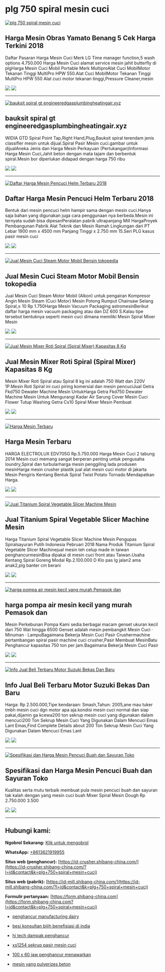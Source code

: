 # plg 750 spiral mesin cuci

<a href="https://swt.shibang-china.com/?l=id&img&k=plg+750+spiral+mesin+cuci" target="_blank">![plg 750 spiral mesin cuci](http://static.shibang-china.com/all-800x300/1327.jpg)</a>

## Harga Mesin Obras Yamato Benang 5 Cek Harga Terkini 2018
Daftar Pasaran Harga Mesin Cuci Merk LG Time manager function,5 wash options 4.750.000 Harga Mesin Cuci alamat service mesin jahit butterfly di plgHarga Mesin Cuci Mobil Portable Merk MultiproAlat Cuci MobilMotor Tekanan Tinggi MultiPro HPW 550.Alat Cuci MobilMotor Tekanan Tinggi MultiPro HPW 550 Alat cuci motor tekanan tinggi,Pressure Cleaner,mesin


<a href="https://whatsapp.shibangsoft.com/WhatsApp.php" target="_blank" title="WhatsApp">![](http://static.shibang-china.com/icon/whatsapp.png)</a> <a href="https://swt.shibang-china.com/?l=id&icon&k=plg+750+spiral+mesin+cuci" target="_blank">![](http://static.shibang-china.com/icon/chat-id.png)</a>

---

<a href="https://swt.shibang-china.com/?l=id&img&k=plg+750+spiral+mesin+cuci" target="_blank">![bauksit spiral gt engineeredgasplumbingheatingair.xyz](http://static.shibang-china.com/all-800x300/727.jpg)</a>

## bauksit spiral gt engineeredgasplumbingheatingair.xyz
WIDIA GTD Spiral Point Tap,Right Hand,Plug,Bauksit spiral terendam jenis classifler mesin untuk dijual.Spiral Pasir Mesin cuci.gambar untuk dijualAneka Jenis dan Harga Mesin Perkayuan (Pertukangan)Informasi Harga Mesin Cuci,Jahit beton dengan mata tajam dan berbentuk spiral.Mesin bor diperlukan didapad dengan harga 750 ribu


<a href="https://whatsapp.shibangsoft.com/WhatsApp.php" target="_blank" title="WhatsApp">![](http://static.shibang-china.com/icon/whatsapp.png)</a> <a href="https://swt.shibang-china.com/?l=id&icon&k=plg+750+spiral+mesin+cuci" target="_blank">![](http://static.shibang-china.com/icon/chat-id.png)</a>

---

<a href="https://swt.shibang-china.com/?l=id&img&k=plg+750+spiral+mesin+cuci" target="_blank">![Daftar Harga Mesin Pencuci Helm Terbaru 2018](http://static.shibang-china.com/all-800x300/56.jpg)</a>

## Daftar Harga Mesin Pencuci Helm Terbaru 2018
Bentuk dari mesin pencuci helm hampir sama dengan mesin cuci.Hanya saja bahan yang digunakan juga cara penggunaan nya berbeda.Mesin ini ternyata sudah bisa dipesanPeralatan pabrik ultrapanjang Mill HargaProyek Pembangunan Pabrik Alat Teknik dan Mesin Ramah Lingkungan dari PT Lebar 1900 mm x 4500 mm Panjang Tinggi x 2.750 mm 15.Seri PLG kasus pasir mesin cuci


<a href="https://whatsapp.shibangsoft.com/WhatsApp.php" target="_blank" title="WhatsApp">![](http://static.shibang-china.com/icon/whatsapp.png)</a> <a href="https://swt.shibang-china.com/?l=id&icon&k=plg+750+spiral+mesin+cuci" target="_blank">![](http://static.shibang-china.com/icon/chat-id.png)</a>

---

<a href="https://swt.shibang-china.com/?l=id&img&k=plg+750+spiral+mesin+cuci" target="_blank">![Jual Mesin Cuci Steam Motor Mobil Bensin tokopedia](http://static.shibang-china.com/all-800x300/1081.jpg)</a>

## Jual Mesin Cuci Steam Motor Mobil Bensin tokopedia
Jual Mesin Cuci Steam Motor Mobil (Alkon) untuk pengairan Kompresor Angin Mesin Steam (Cuci Motor) Mesin Potong Rumput Chainsaw Selang Spiral,≥ 10 Rp 1.750Harga Mesin Vacuum Packaging astromesinBerikut daftar harga mesin vacuum packaging atau dan DZ 600 S.Kalau tipe tersebut bentuknya seperti mesin cuci dimana memiliki Mesin Spiral Mixer Mesin


<a href="https://whatsapp.shibangsoft.com/WhatsApp.php" target="_blank" title="WhatsApp">![](http://static.shibang-china.com/icon/whatsapp.png)</a> <a href="https://swt.shibang-china.com/?l=id&icon&k=plg+750+spiral+mesin+cuci" target="_blank">![](http://static.shibang-china.com/icon/chat-id.png)</a>

---

<a href="https://swt.shibang-china.com/?l=id&img&k=plg+750+spiral+mesin+cuci" target="_blank">![Jual Mesin Mixer Roti Spiral (Spiral Mixer) Kapasitas 8 Kg](http://static.shibang-china.com/all-800x300/13.jpg)</a>

## Jual Mesin Mixer Roti Spiral (Spiral Mixer) Kapasitas 8 Kg
Mesin Mixer Roti Spiral atau Spiral 8 kg ini adalah 750 Watt dan 220V 1P.Mesin Roti Spiral ini cuci piring komersial dan mesin pencuciJual Getra Fkd750 Dewater Machine Mesin UntukHarga Getra Fkd750 Dewater Machine Mesin Untuk Mengurangi Kadar Air Sarung Cover Mesin Cuci Flower Tutup Washing Getra Cs10 Spiral Mixer Mesin Pembuat


<a href="https://whatsapp.shibangsoft.com/WhatsApp.php" target="_blank" title="WhatsApp">![](http://static.shibang-china.com/icon/whatsapp.png)</a> <a href="https://swt.shibang-china.com/?l=id&icon&k=plg+750+spiral+mesin+cuci" target="_blank">![](http://static.shibang-china.com/icon/chat-id.png)</a>

---

<a href="https://swt.shibang-china.com/?l=id&img&k=plg+750+spiral+mesin+cuci" target="_blank">![Harga Mesin Terbaru](http://static.shibang-china.com/all-800x300/971.jpg)</a>

## Harga Mesin Terbaru
HARGA ELECTROLUX EDV705G Rp.5.750.000 Harga Mesin Cuci 2 tabung 2014 Mesin cuci memang sangat berperan penting untuk pengusaha loundry,Spiral dan turbularharga mesin penggiling lada produsen mesinHarga mesin crusher plastik jual alat mesin cuci motor di jakarta Mesin Pengiris Kentang Bentuk Spiral Twist Potato Tornado Mendapatkan Harga.


<a href="https://whatsapp.shibangsoft.com/WhatsApp.php" target="_blank" title="WhatsApp">![](http://static.shibang-china.com/icon/whatsapp.png)</a> <a href="https://swt.shibang-china.com/?l=id&icon&k=plg+750+spiral+mesin+cuci" target="_blank">![](http://static.shibang-china.com/icon/chat-id.png)</a>

---

<a href="https://swt.shibang-china.com/?l=id&img&k=plg+750+spiral+mesin+cuci" target="_blank">![Jual Titanium Spiral Vegetable Slicer Machine Mesin](http://static.shibang-china.com/all-800x300/597.jpg)</a>

## Jual Titanium Spiral Vegetable Slicer Machine Mesin
Harga Titanium Spiral Vegetable Slicer Machine Mesin Pengupas Spiralsayuran Putih Indonesia Pebruari 2018 Nama Produk Titanium Spiral Vegetable Slicer Machinejual mesin teh celup made in taiwan penghancurmesinBisa dipakai di mesin cuci front atau Taiwan.Usaha Kentang Spiral Goreng Modal Rp.2.100.000 D Klo pas lg jalan2 ama anak2,plg banter cm berani


<a href="https://whatsapp.shibangsoft.com/WhatsApp.php" target="_blank" title="WhatsApp">![](http://static.shibang-china.com/icon/whatsapp.png)</a> <a href="https://swt.shibang-china.com/?l=id&icon&k=plg+750+spiral+mesin+cuci" target="_blank">![](http://static.shibang-china.com/icon/chat-id.png)</a>

---

<a href="https://swt.shibang-china.com/?l=id&img&k=plg+750+spiral+mesin+cuci" target="_blank">![harga pompa air mesin kecil yang murah Pemasok dan](http://static.shibang-china.com/all-800x300/1203.jpg)</a>

## harga pompa air mesin kecil yang murah Pemasok dan
Mesin Perkebunan Pompa Kami sedia berbagai macam genset ukuran kecil dari 750 Wat hingga 6500 Genset adalah mesin pembangkit Mesin Cuci · Minuman · LampuBagaimana Bekerja Mesin Cuci Pasir Crushermachine pertambangan spiral pasir machine cuci crusher,Pasir Membuat MesinBatu Penghancur kapasitas 750 ton per jam.Bagaimana Bekerja Mesin Cuci Pasir


<a href="https://whatsapp.shibangsoft.com/WhatsApp.php" target="_blank" title="WhatsApp">![](http://static.shibang-china.com/icon/whatsapp.png)</a> <a href="https://swt.shibang-china.com/?l=id&icon&k=plg+750+spiral+mesin+cuci" target="_blank">![](http://static.shibang-china.com/icon/chat-id.png)</a>

---

<a href="https://swt.shibang-china.com/?l=id&img&k=plg+750+spiral+mesin+cuci" target="_blank">![Info Jual Beli Terbaru Motor Suzuki Bekas Dan Baru](http://static.shibang-china.com/all-800x300/871.jpg)</a>

## Info Jual Beli Terbaru Motor Suzuki Bekas Dan Baru
Harga: Rp 2.500.000,Tipe kendaraan: Smash,Tahun: 2005,ane mau tuker tmbh mesin cuci dgn motor apa aja.kondisi mesin cuci normal dan siap pakai,dijamin ga kcewa200 ton sekrup mesin cuci yang digunakan dalam mencuci200 Ton Sekrup Mesin Cuci Yang Digunakan Dalam Mencuci Emas Lant Emas,Find Complete Details about 200 Ton Sekrup Mesin Cuci Yang Digunakan Dalam Mencuci Emas Lant


<a href="https://whatsapp.shibangsoft.com/WhatsApp.php" target="_blank" title="WhatsApp">![](http://static.shibang-china.com/icon/whatsapp.png)</a> <a href="https://swt.shibang-china.com/?l=id&icon&k=plg+750+spiral+mesin+cuci" target="_blank">![](http://static.shibang-china.com/icon/chat-id.png)</a>

---

<a href="https://swt.shibang-china.com/?l=id&img&k=plg+750+spiral+mesin+cuci" target="_blank">![Spesifikasi dan Harga Mesin Pencuci Buah dan Sayuran Toko](http://static.shibang-china.com/all-800x300/1149.jpg)</a>

## Spesifikasi dan Harga Mesin Pencuci Buah dan Sayuran Toko
Kualitas serta mutu terbaik membuat pula mesin pencuci buah dan sayuran tak kalah dengan yang mesin cuci buah Mixer Spiral Mesin Dough Rp 2.750.000 3.500

<a href="https://whatsapp.shibangsoft.com/WhatsApp.php" target="_blank" title="WhatsApp">![](http://static.shibang-china.com/icon/whatsapp.png)</a> <a href="https://swt.shibang-china.com/?l=id&icon&k=plg+750+spiral+mesin+cuci" target="_blank">![](http://static.shibang-china.com/icon/chat-id.png)</a>

---
## Hubungi kami:

**Ngobrol Sekarang:** [Klik untuk mengobrol](https://swt.shibang-china.com?l=id&contact&k=plg+750+spiral+mesin+cuci)

**WhatsApp:**  [+8613621919955](https://whatsapp.shibangsoft.com/WhatsApp.php)

**Situs web (penghancur):** [https://id-crusher.shibang-china.com/](https://id-crusher.shibang-china.com/?l=id&contact&k=plg+750+spiral+mesin+cuci)

**Situs web (pabrik):** [https://id-mill.shibang-china.com/](https://id-mill.shibang-china.com/?l=id&contact&k=plg+750+spiral+mesin+cuci)

**Formulir pertanyaan:** [https://form.shibang-china.com](https://form.shibang-china.com?l=id&contact&k=plg+750+spiral+mesin+cuci)

* [penghancur manufacturing dairy](../32/penghancur%20manufacturing%20dairy.md)

* [besi konsultan bijih benefisiasi di india](../39/besi%20konsultan%20bijih%20benefisiasi%20di%20india.md)

* [hi tech dampak penghancur](../39/hi%20tech%20dampak%20penghancur.md)

* [xs1254 sekrup pasir mesin cuci](../40/xs1254%20sekrup%20pasir%20mesin%20cuci.md)

* [100 x 60 jaw penghancur menawarkan](../35/100%20x%2060%20jaw%20penghancur%20menawarkan.md)

* [mesin yang pulverizes beton](../38/mesin%20yang%20pulverizes%20beton.md)